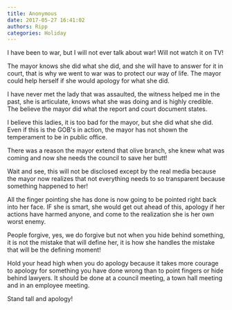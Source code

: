 ```yaml
---
title: Anonymous
date: 2017-05-27 16:41:02
authors: Ripp
categories: Holiday
---
```


 I have been to war, but I will not ever talk about war! Will not watch it on TV!

The mayor knows she did what she did, and she will have to answer for it in court, that is why we went to war was to protect our way of life. The mayor could help herself if she would apology for what she did. 

I have never met the lady that was assaulted, the witness helped me in the past, she is articulate, knows what she was doing and is highly credible. The believe the mayor did what the report and court document states. 

I believe this ladies, it is too bad for the mayor, but she did what she did. Even if this is the GOB's in action, the mayor has not shown the temperament to be in public office. 

There was a reason the mayor extend that olive branch, she knew what was coming and now she needs the council to save her butt! 

Wait and see, this will not be disclosed except by the real media because the mayor now realizes that not everything needs to so transparent because something happened to her!

All the finger pointing she has done is now going to be pointed right back into her face. IF she is smart, she would get out ahead of this, apology if her actions have harmed anyone, and come to the realization she is her own worst enemy. 

People forgive, yes, we do forgive but not when you hide behind something, it is not the mistake that will define her, it is how she handles the mistake that will be the defining moment! 

Hold your head high when you do apology because it takes more courage to apology for something you have done wrong than to point fingers or hide behind lawyers. It should be done at a council meeting, a town hall meeting and in an employee meeting.

Stand tall and apology!